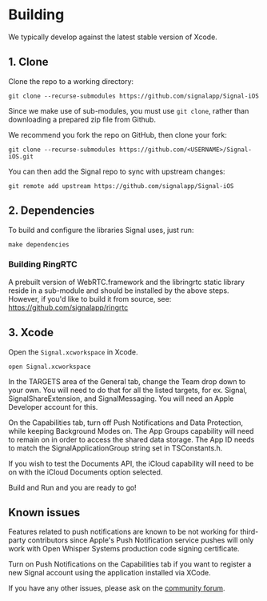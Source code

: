 # Building

We typically develop against the latest stable version of Xcode.

## 1. Clone

Clone the repo to a working directory:

```
git clone --recurse-submodules https://github.com/signalapp/Signal-iOS
```

Since we make use of sub-modules, you must use `git clone`, rather than
downloading a prepared zip file from Github.

We recommend you fork the repo on GitHub, then clone your fork:

```
git clone --recurse-submodules https://github.com/<USERNAME>/Signal-iOS.git
```

You can then add the Signal repo to sync with upstream changes:

```
git remote add upstream https://github.com/signalapp/Signal-iOS
```

## 2. Dependencies

To build and configure the libraries Signal uses, just run:

```
make dependencies
```

### Building RingRTC

A prebuilt version of WebRTC.framework and the libringrtc static library reside
in a sub-module and should be installed by the above steps.  However, if you'd 
like to build it from source, see: https://github.com/signalapp/ringrtc

## 3. Xcode

Open the `Signal.xcworkspace` in Xcode.

```
open Signal.xcworkspace
```

In the TARGETS area of the General tab, change the Team drop down to
your own. You will need to do that for all the listed targets, for ex. 
Signal, SignalShareExtension, and SignalMessaging. You will need an Apple
Developer account for this. 

On the Capabilities tab, turn off Push Notifications and Data Protection,
while keeping Background Modes on. The App Groups capability will need to
remain on in order to access the shared data storage. The App ID needs to
match the SignalApplicationGroup string set in TSConstants.h. 

If you wish to test the Documents API, the iCloud capability will need to
be on with the iCloud Documents option selected.

Build and Run and you are ready to go!

## Known issues

Features related to push notifications are known to be not working for
third-party contributors since Apple's Push Notification service pushes
will only work with Open Whisper Systems production code signing
certificate.

Turn on Push Notifications on the Capabilities tab if you want to register a new Signal account using the application installed via XCode.

If you have any other issues, please ask on the [community forum](https://whispersystems.discoursehosting.net/).

